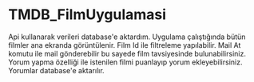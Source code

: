 # TMDB_FilmUygulamasi
Api kullanarak verileri database'e aktardım.
Uygulama çalıştığında bütün filmler ana ekranda görüntülenir.
Film Id ile filtreleme yapılabilir.
Mail At komutu ile mail gönderebilir bu sayede film tavsiyesinde bulunabilirsiniz.
Yorum yapma özelliği ile istenilen filmi puanlayıp yorum ekleyebilirsiniz. Yorumlar database'e aktarılır.
